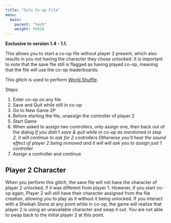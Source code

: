 ```yaml
---
title: "Solo Co-op File"
menu:
  main:
    parent: "tech"
    weight: 95010
---
```


**Exclusive to version 1.4 - 1.1.**

This allows you to start a co-op file without player 2 present, which also results in you not having the character they chose unlocked.
It is important to note that the save file still is flagged as having played co-op, meaning that the file will use the co-op leaderboards.

This glitch is used to perform [World Shuffle](/tech/world-shuffle).

Steps:
1. Enter co-op on any file
2. Save and Quit while still in co-op
3. Go to New Game 2P
4. Before starting the file, unassign the controller of player 2
5. Start Game
6. When asked to assign two controllers, only assign one, then back out of the dialog
_If you didn't save & quit while in co-op as mentioned in step 2, it will continue to ask for 2 controllers_
_Otherwise you'll hear the sound effect of player 2 being removed and it will will ask you to assign just 1 controller_
7. Assign a controller and continue

## Player 2 Character

When you perform this glitch, the save file will not have the character of player 2 unlocked, if it was different from player 1.
However, if you start co-op again, Player 2 will still have their character assigned from the file creation, allowing you to play as it without it being unlocked.
If you interact with a Sheikah Stone at any point while in co-op, the game will realize that player 2 is using an unavailable character and swap it out.
You are not able to swap back to the initial player 2 at this point.
